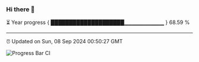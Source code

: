 ### Hi there 👋

⏳ Year progress { ████████████████████▁▁▁▁▁▁▁▁▁▁ } 68.59 %

---

⏰ Updated on Sun, 08 Sep 2024 00:50:27 GMT

![Progress Bar CI](https://github.com/Shyam-Makwana/GitHub-Actions-Demo/workflows/Progress%20Bar%20CI/badge.svg)

